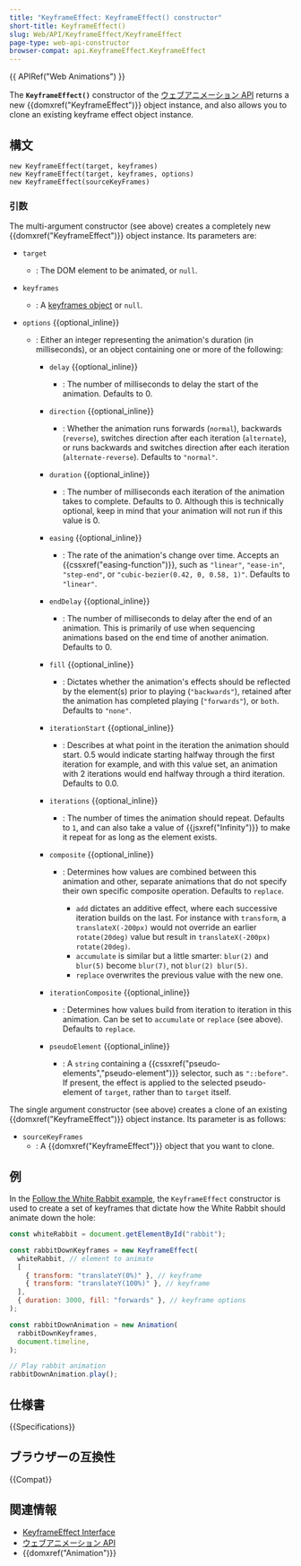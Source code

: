 ```yaml
---
title: "KeyframeEffect: KeyframeEffect() constructor"
short-title: KeyframeEffect()
slug: Web/API/KeyframeEffect/KeyframeEffect
page-type: web-api-constructor
browser-compat: api.KeyframeEffect.KeyframeEffect
---
```


{{ APIRef("Web Animations") }}

The **`KeyframeEffect()`** constructor of the [ウェブアニメーション API](/ja/docs/Web/API/Web_Animations_API) returns a new {{domxref("KeyframeEffect")}} object instance, and also allows you to clone an existing keyframe effect object instance.

## 構文

```js-nolint
new KeyframeEffect(target, keyframes)
new KeyframeEffect(target, keyframes, options)
new KeyframeEffect(sourceKeyFrames)
```

### 引数

The multi-argument constructor (see above) creates a completely new {{domxref("KeyframeEffect")}} object instance. Its parameters are:

- `target`
  - : The DOM element to be animated, or `null`.
- `keyframes`
  - : A [keyframes object](/ja/docs/Web/API/Web_Animations_API/Keyframe_Formats) or `null`.
- `options` {{optional_inline}}

  - : Either an integer representing the animation's duration (in milliseconds), or an object containing one or more of the following:

    - `delay` {{optional_inline}}
      - : The number of milliseconds to delay the start of the animation. Defaults to 0.
    - `direction` {{optional_inline}}
      - : Whether the animation runs forwards (`normal`), backwards (`reverse`), switches direction after each iteration (`alternate`), or runs backwards and switches direction after each iteration (`alternate-reverse`). Defaults to `"normal"`.
    - `duration` {{optional_inline}}
      - : The number of milliseconds each iteration of the animation takes to complete. Defaults to 0. Although this is technically optional, keep in mind that your animation will not run if this value is 0.
    - `easing` {{optional_inline}}
      - : The rate of the animation's change over time. Accepts an {{cssxref("easing-function")}}, such as `"linear"`, `"ease-in"`, `"step-end"`, or `"cubic-bezier(0.42, 0, 0.58, 1)"`. Defaults to `"linear"`.
    - `endDelay` {{optional_inline}}
      - : The number of milliseconds to delay after the end of an animation. This is primarily of use when sequencing animations based on the end time of another animation. Defaults to 0.
    - `fill` {{optional_inline}}
      - : Dictates whether the animation's effects should be reflected by the element(s) prior to playing (`"backwards"`), retained after the animation has completed playing (`"forwards"`), or `both`. Defaults to `"none"`.
    - `iterationStart` {{optional_inline}}
      - : Describes at what point in the iteration the animation should start. 0.5 would indicate starting halfway through the first iteration for example, and with this value set, an animation with 2 iterations would end halfway through a third iteration. Defaults to 0.0.
    - `iterations` {{optional_inline}}
      - : The number of times the animation should repeat. Defaults to `1`, and can also take a value of {{jsxref("Infinity")}} to make it repeat for as long as the element exists.
    - `composite` {{optional_inline}}

      - : Determines how values are combined between this animation and other, separate
        animations that do not specify their own specific composite operation. Defaults to
        `replace`.

        - `add` dictates an additive effect, where each successive iteration
          builds on the last. For instance with `transform`, a
          `translateX(-200px)` would not override an earlier
          `rotate(20deg)` value but result in
          `translateX(-200px) rotate(20deg)`.
        - `accumulate` is similar but a little smarter: `blur(2)`
          and `blur(5)` become `blur(7)`, not
          `blur(2) blur(5)`.
        - `replace` overwrites the previous value with the new one.

    - `iterationComposite` {{optional_inline}}
      - : Determines how values build from iteration to iteration in this animation. Can be
        set to `accumulate` or `replace` (see above). Defaults
        to `replace`.
    - `pseudoElement` {{optional_inline}}
      - : A `string` containing a {{cssxref("pseudo-elements","pseudo-element")}} selector, such as `"::before"`. If present, the effect is applied to the selected pseudo-element of `target`, rather than to `target` itself.

The single argument constructor (see above) creates a clone of an existing {{domxref("KeyframeEffect")}} object instance. Its parameter is as follows:

- `sourceKeyFrames`
  - : A {{domxref("KeyframeEffect")}} object that you want to clone.

## 例

In the [Follow the White Rabbit example](https://codepen.io/rachelnabors/pen/eJyWzm/?editors=0010), the `KeyframeEffect` constructor is used to create a set of keyframes that dictate how the White Rabbit should animate down the hole:

```js
const whiteRabbit = document.getElementById("rabbit");

const rabbitDownKeyframes = new KeyframeEffect(
  whiteRabbit, // element to animate
  [
    { transform: "translateY(0%)" }, // keyframe
    { transform: "translateY(100%)" }, // keyframe
  ],
  { duration: 3000, fill: "forwards" }, // keyframe options
);

const rabbitDownAnimation = new Animation(
  rabbitDownKeyframes,
  document.timeline,
);

// Play rabbit animation
rabbitDownAnimation.play();
```

## 仕様書

{{Specifications}}

## ブラウザーの互換性

{{Compat}}

## 関連情報

- [KeyframeEffect Interface](/ja/docs/Web/API/KeyframeEffect)
- [ウェブアニメーション API](/ja/docs/Web/API/Web_Animations_API)
- {{domxref("Animation")}}
